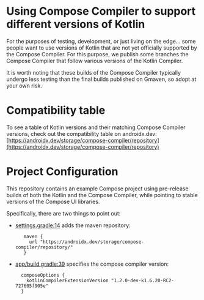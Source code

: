 # Using Compose Compiler to support different versions of Kotlin

For the purposes of testing, development, or just living on the edge... some people want to use
versions of Kotlin that are not yet officially supported by the Compose Compiler.  For this purpose,
we publish some branches the Compose Compiler that follow various versions of the Kotlin Compiler.

It is worth noting that these builds of the Compose Compiler typically undergo less testing than
the final builds published on Gmaven, so adopt at your own risk.

# Compatibility table

To see a table of Kotlin versions and their matching Compose Compiler versions, check out the compatibility table on androidx.dev:
[https://androidx.dev/storage/compose-compiler/repository](https://androidx.dev/storage/compose-compiler/repository)

# Project Configuration

This repository contains an example Compose project using pre-release builds of both the Kotlin and
the Compose Compiler, while pointing to stable versions of the Compose UI libraries.

Specifically, there are two things to point out:

 - [settings.gradle:14](https://github.com/jimgoog/ComposeAppUsingPrereleaseComposeCompiler/blob/main/settings.gradle#L14) adds the maven repository:
   
   ```
      maven {
        url "https://androidx.dev/storage/compose-compiler/repository/"
      }
   ```
 - [app/build.gradle:39](https://github.com/jimgoog/ComposeAppUsingPrereleaseComposeCompiler/blob/main/app/build.gradle#L39) specifies the compose compiler version:

    ```
      composeOptions {
        kotlinCompilerExtensionVersion "1.2.0-dev-k1.6.20-RC2-727605f905e"
      }
   ```

